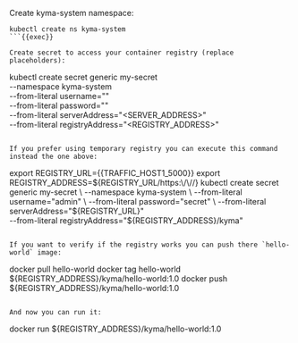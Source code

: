 Create kyma-system namespace:
```
kubectl create ns kyma-system
```{{exec}}

Create secret to access your container registry (replace placeholders):
```
kubectl create secret generic my-secret \
    --namespace kyma-system \
    --from-literal username="<USERNAME>" \
    --from-literal password="<PASSWORD>" \
    --from-literal serverAddress="<SERVER_ADDRESS>" \
    --from-literal registryAddress="<REGISTRY_ADDRESS>"
```

If you prefer using temporary registry you can execute this command instead the one above:
```
export REGISTRY_URL={{TRAFFIC_HOST1_5000}}
export REGISTRY_ADDRESS=${REGISTRY_URL/https:\/\//}
kubectl create secret generic my-secret \
    --namespace kyma-system \
    --from-literal username="admin" \
    --from-literal password="secret" \
    --from-literal serverAddress="${REGISTRY_URL}" \
    --from-literal registryAddress="${REGISTRY_ADDRESS}/kyma"
```

If you want to verify if the registry works you can push there `hello-world` image:
```
docker pull hello-world
docker tag hello-world ${REGISTRY_ADDRESS}/kyma/hello-world:1.0
docker push ${REGISTRY_ADDRESS}/kyma/hello-world:1.0
```{{exec}}

And now you can run it:
```
docker run ${REGISTRY_ADDRESS}/kyma/hello-world:1.0
```{{exec}}